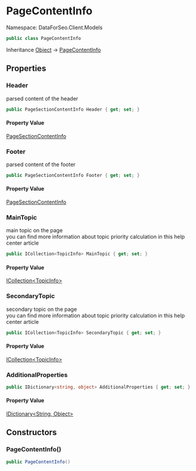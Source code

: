 # PageContentInfo

Namespace: DataForSeo.Client.Models

```csharp
public class PageContentInfo
```

Inheritance [Object](https://docs.microsoft.com/en-us/dotnet/api/system.object) → [PageContentInfo](./dataforseo.client.models.pagecontentinfo.md)

## Properties

### **Header**

parsed content of the header

```csharp
public PageSectionContentInfo Header { get; set; }
```

#### Property Value

[PageSectionContentInfo](./dataforseo.client.models.pagesectioncontentinfo.md)<br>

### **Footer**

parsed content of the footer

```csharp
public PageSectionContentInfo Footer { get; set; }
```

#### Property Value

[PageSectionContentInfo](./dataforseo.client.models.pagesectioncontentinfo.md)<br>

### **MainTopic**

main topic on the page
 <br>you can find more information about topic priority calculation in this help center article

```csharp
public ICollection<TopicInfo> MainTopic { get; set; }
```

#### Property Value

[ICollection&lt;TopicInfo&gt;](./dataforseo.client.models.topicinfo.md)<br>

### **SecondaryTopic**

secondary topic on the page
 <br>you can find more information about topic priority calculation in this help center article

```csharp
public ICollection<TopicInfo> SecondaryTopic { get; set; }
```

#### Property Value

[ICollection&lt;TopicInfo&gt;](./dataforseo.client.models.topicinfo.md)<br>

### **AdditionalProperties**

```csharp
public IDictionary<string, object> AdditionalProperties { get; set; }
```

#### Property Value

[IDictionary&lt;String, Object&gt;](https://docs.microsoft.com/en-us/dotnet/api/system.collections.generic.idictionary-2)<br>

## Constructors

### **PageContentInfo()**

```csharp
public PageContentInfo()
```
